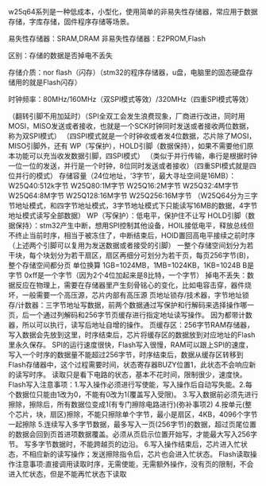 w25q64系列是一种低成本，小型化，使用简单的非易失性存储器，常应用于数据存储，字库存储，固件程序存储等场景。

易失性存储器：SRAM,DRAM                非易失性存储器：E2PROM,Flash

区别：存储的数据是否掉电不丢失

存储介质：nor flash（闪存）（stm32的程序存储器，u盘，电脑里的固态硬盘存储用的就是Flash闪存）

时钟频率：80MHz/160MHz（双SPI模式等效）/320MHz（四重SPI模式等效）

（翻转引脚不用加延时）（SPI全双工会发生浪费现象，厂商进行改进，同时用MOSI，MISO发送或者接收，也就是一个SCK时钟同时发送或者接收两位数据，称为双SPI模式）
（四SPI模式就是一个时钟收或者发4位数据，芯片除了MOSI，MISO引脚外，还有 WP（写保护），HOLD引脚（数据保持），如果不需要他们原本功能可以充当收发数据引脚，四SPI模式）
（类似于并行传输，串行是根据时钟一位一位的发送，并行是一个时钟，8位同时发送或者接收）（四重SPI模式就是四位并行的模式）
存储容量（24位地址，‘3字节’，最大寻址空间是16MB）：
W25Q40:512k字节     W25Q80:1M字节     W25Q16:2M字节     W25Q32:4M字节     W25Q64:8M字节     W25Q128:16M字节     W25Q256:16M字节
（W25Q64分为三字节地址模式，和四字节地址模式，3字节地址模式下只能读写16MB的数据，4字节地址模式读写全部数据）
WP（写保护）：低电平，保护住不让写
HOLD引脚（数据保持）：stm32产生中断，想用SPI控制其他设备，HOIL接低电平，释放总线但不终止当前时序，相当于被冻住了，中断结束后，HOID置回高电平接续之前时序
（上述两个引脚可以复用为发送数据或者接受的引脚）
一整个存储空间划分为若干块，每个块划分为若干扇区，扇区再细分可划分为若干页，每页256字节(B)，整个存储空间都分页
单位换算 1GB=1024MB，1MB=1024KB，1KB=1024B    B是字节    0xff是一个字节（因为2个4位加起来是8比特，一个字节）
掉电不丢失：数据反应在物理上，需要在存储器里产生刻骨铭心的变化，比如电容击穿，器件烧坏，一般需要一个高压源，芯片内部有高压源
页地址锁存/技术器，字节地址锁存/计数器：三字节地址写数据，前两个数据通过写保护和行解码来选择操作哪一页，后一个通过列解码和256字节页缓存进行指定地址读写操作。
因为都带计数器，所以可以执行，读写后地址自增的操作。
页缓存区：256字节RAM存储器，写入数据会先放到这里，时序结束后，芯片将缓存区的数据放到对应地址的Flash里永久保存。
SPI的运行速度很快，Flash写入很慢，RAM可以跟上SPI的速度，写入一个时序的数据量不能超过256字节，时序结束后，数据从缓存区转移到Flash存储器中，这个过程需要时间，状态寄存器BUZY位置1，此状态不会响应新的读写时序。
读取只是看下电路的状态，基本不花时间，限制很少，速度快。
Flash写入注意事项：1.写入操作必须进行写使能，写入操作后自动写失能。2.每个数据位只能由1改为0，不能有0改为1(覆盖写入受限)。
3.写入数据前必须先进行擦除，擦除后，所有数据位变成1(有专门擦除电路进行)(弥补事项2)
4.按单元(整个芯片，块，扇区)擦除，不能只擦除单个字节，最小是扇区，4KB，4096个字节一起擦除
5.连续写入多字节数据，最多写入一页(256字节)的数据，超过页尾位置的数据会回到页首进项数据覆盖。必须从页启示位置开始写，才能最大写入256字节。
写多字节数据时，不能跨越页的边沿。
6.写入操作结束后，芯片进入忙状态，不相应新的读写操作；发送擦除指令后，芯片也会进入忙状态。
Flash读取操作注意事项:直接调用读取时序，无需使能，无需额外操作，没有页的限制，不会进入忙状态，但是不能再忙状态下读取
